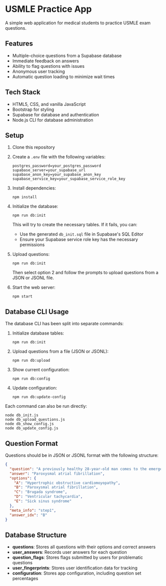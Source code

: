 # USMLE Practice App

A simple web application for medical students to practice USMLE exam questions.

## Features

- Multiple-choice questions from a Supabase database
- Immediate feedback on answers
- Ability to flag questions with issues
- Anonymous user tracking
- Automatic question loading to minimize wait times

## Tech Stack

- HTML5, CSS, and vanilla JavaScript
- Bootstrap for styling
- Supabase for database and authentication
- Node.js CLI for database administration

## Setup

1. Clone this repository
2. Create a `.env` file with the following variables:
   ```
   postgres_password=your_postgres_password
   supabase_server=your_supabase_url
   supabase_anon_key=your_supabase_anon_key
   supabase_service_key=your_supabase_service_role_key
   ```
3. Install dependencies:
   ```
   npm install
   ```
4. Initialize the database:
   ```
   npm run db:init
   ```
   This will try to create the necessary tables. If it fails, you can:
   - Use the generated `db_init.sql` file in Supabase's SQL Editor
   - Ensure your Supabase service role key has the necessary permissions

5. Upload questions:
   ```
   npm run db:init
   ```
   Then select option 2 and follow the prompts to upload questions from a JSON or JSONL file.

6. Start the web server:
   ```
   npm start
   ```

## Database CLI Usage

The database CLI has been split into separate commands:

1. Initialize database tables:
   ```
   npm run db:init
   ```

2. Upload questions from a file (JSON or JSONL):
   ```
   npm run db:upload
   ```

3. Show current configuration:
   ```
   npm run db:config
   ```

4. Update configuration:
   ```
   npm run db:update-config
   ```

Each command can also be run directly:
```
node db_init.js
node db_upload_questions.js
node db_show_config.js
node db_update_config.js
```

## Question Format

Questions should be in JSON or JSONL format with the following structure:

```json
{
  "question": "A previously healthy 28-year-old man comes to the emergency department because of dizziness and palpitations for 2 days. Prior to the onset of the symptoms, he attended a bachelor party where he lost several drinking games. An ECG is shown. Which of the following is the most likely diagnosis?",
  "answer": "Paroxysmal atrial fibrillation",
  "options": {
    "A": "Hypertrophic obstructive cardiomoyopathy",
    "B": "Paroxysmal atrial fibrillation",
    "C": "Brugada syndrome",
    "D": "Ventricular tachycardia",
    "E": "Sick sinus syndrome"
  },
  "meta_info": "step1",
  "answer_idx": "B"
}
```

## Database Structure

- **questions**: Stores all questions with their options and correct answers
- **user_answers**: Records user answers for each question
- **question_flags**: Stores flags submitted by users for problematic questions
- **user_fingerprints**: Stores user identification data for tracking
- **configuration**: Stores app configuration, including question set percentages 